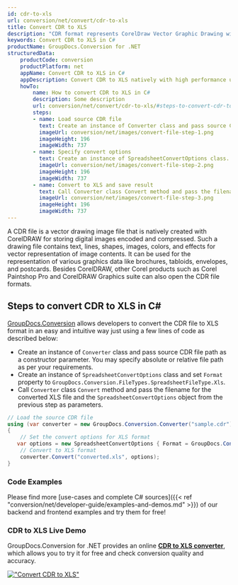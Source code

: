 ```yaml
---
id: cdr-to-xls
url: conversion/net/convert/cdr-to-xls
title: Convert CDR to XLS
description: "CDR format represents CorelDraw Vector Graphic Drawing with .cdr extension. Learn how to convert CDR to XLS file programmatically in C# language using GroupDocs.Conversion for .NET library."
keywords: Convert CDR to XLS in C#
productName: GroupDocs.Conversion for .NET
structuredData:
    productCode: conversion
    productPlatform: net
    appName: Convert CDR to XLS in C#
    appDescription: Convert CDR to XLS natively with high performance using C# language and server side GroupDocs.Conversion for .NET APIs, without the use of any software like Microsoft or Open Office.
    howTo:
        name: How to convert CDR to XLS in C# 
        description: Some description
        url: conversion/net/convert/cdr-to-xls/#steps-to-convert-cdr-to-xls-in-c
        steps:
        - name: Load source CDR file 
          text: Create an instance of Converter class and pass source CDR file path as a constructor parameter. You may specify absolute or relative file path as per your requirements. 
          imageUrl: conversion/net/images/convert-file-step-1.png
          imageHeight: 196
          imageWidth: 737
        - name: Specify convert options 
          text: Create an instance of SpreadsheetConvertOptions class.
          imageUrl: conversion/net/images/convert-file-step-2.png
          imageHeight: 196
          imageWidth: 737
        - name: Convert to XLS and save result 
          text: Call Converter class Convert method and pass the filename for the converted HTML file and the SpreadsheetConvertOptions object from the previous step as parameters.
          imageUrl: conversion/net/images/convert-file-step-3.png
          imageHeight: 196
          imageWidth: 737
---
```


A CDR file is a vector drawing image file that is natively created with CorelDRAW for storing digital images encoded and compressed. Such a drawing file contains text, lines, shapes, images, colors, and effects for vector representation of image contents. It can be used for the representation of various graphics data like brochures, tabloids, envelopes, and postcards. Besides CorelDRAW, other Corel products such as Corel Paintshop Pro and CorelDRAW Graphics suite can also open the CDR file formats.

## Steps to convert CDR to XLS in C#

[GroupDocs.Conversion](https://products.groupdocs.com/conversion/net) allows developers to convert the CDR file to XLS format in an easy and intuitive way just using a few lines of code as described below:

* Create an instance of `Converter` class and pass source CDR file path as a constructor parameter. You may specify absolute or relative file path as per your requirements. 
* Create an instance of `SpreadsheetConvertOptions` class and set `Format` property to `GroupDocs.Conversion.FileTypes.SpreadsheetFileType.Xls`.
* Call `Converter` class `Convert` method and pass the filename for the converted XLS file and the `SpreadsheetConvertOptions` object from the previous step as parameters.

```csharp
// Load the source CDR file
using (var converter = new GroupDocs.Conversion.Converter("sample.cdr"))
{
    // Set the convert options for XLS format
   var options = new SpreadsheetConvertOptions { Format = GroupDocs.Conversion.FileTypes.SpreadsheetFileType.Xls };
    // Convert to XLS format
    converter.Convert("converted.xls", options);
}
```

### Code Examples

Please find more [use-cases and complete C# sources]({{< ref "conversion/net/developer-guide/examples-and-demos.md" >}}) of our backend and frontend examples and try them for free!

### CDR to XLS Live Demo

GroupDocs.Conversion for .NET provides an online [**CDR to XLS converter**](https://products.groupdocs.app/conversion/cdr-to-xls), which allows you to try it for free and check conversion quality and accuracy.

[!["Convert CDR to XLS"](conversion/net/images/convert-to-xls/convert-cdr-to-xls.png)](https://products.groupdocs.app/conversion/cdr-to-xls)